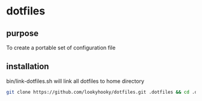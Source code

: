 # dotfiles

## purpose

To create a portable set of configuration file

## installation

bin/link-dotfiles.sh will link all dotfiles to home directory

```bash
git clone https://github.com/lookyhooky/dotfiles.git .dotfiles && cd .dotfiles && source mash.sh
```
